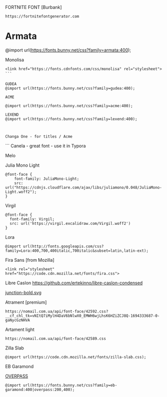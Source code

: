 FORTNITE FONT [Burbank]

```
https://fortnitefontgenerator.com
```

# Armata

@import url(https://fonts.bunny.net/css?family=armata:400);

Monolisa

```
<link href="https://fonts.cdnfonts.com/css/monolisa" rel="stylesheet">
```

GUDEA
@import url(https://fonts.bunny.net/css?family=gudea:400);

ACME

@import url(https://fonts.bunny.net/css?family=acme:400);

LEXEND
@import url(https://fonts.bunny.net/css?family=lexend:400);



Changa One - for titles / Acme
```
<link rel="preconnect" href="https://fonts.googleapis.com">
<link rel="preconnect" href="https://fonts.gstatic.com" crossorigin>
<link href="https://fonts.googleapis.com/css2?family=Acme&family=Changa+One:ital@1&display=swap" rel="stylesheet">
```
Canela - great font - use it in Typora

Melo

Julia Mono Light

```
@font-face {
    font-family: JuliaMono-Light;
    src: url("https://cdnjs.cloudflare.com/ajax/libs/juliamono/0.048/JuliaMono-Light.woff2");
}
```

Virgil

```
@font-face {
  font-family: Virgil;
  src: url('https://virgil.excalidraw.com/Virgil.woff2')
}
```

Lora
```
@import url(http://fonts.googleapis.com/css?family=Lora:400,700,400italic,700italic&subset=latin,latin-ext);
```
Fira Sans [from Mozilla]

```
<link rel="stylesheet" href="https://code.cdn.mozilla.net/fonts/fira.css">
```

Libre Caslon
https://github.com/ertekinno/libre-caslon-condensed


[junction-bold.svg](https://raw.githubusercontent.com/theleagueof/junction/master/webfonts/junction-bold.svg)


Atrament [premium]
```
https://nomail.com.ua/api/font-face/42592.css?__cf_chl_tk=vNItQ7iMylH4DaV6bNlwX0_EMWH6wjLhsK6HZiZCJ8Q-1694333687-0-gaNycGzNHVA
```

Artament light
```
https://nomail.com.ua/api/font-face/42589.css
```
Zilla Slab

```
@import url(https://code.cdn.mozilla.net/fonts/zilla-slab.css);
```


EB Garamond


[OVERPASS](http://overpassfont.org)


```
@import url(https://fonts.bunny.net/css?family=eb-garamond:400|overpass:200,400);
```
